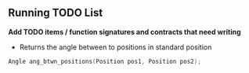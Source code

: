 Running TODO List
-----

**Add TODO items / function signatures and contracts that need writing**

* Returns the angle between to positions in standard position
```C
Angle ang_btwn_positions(Position pos1, Position pos2);
```
